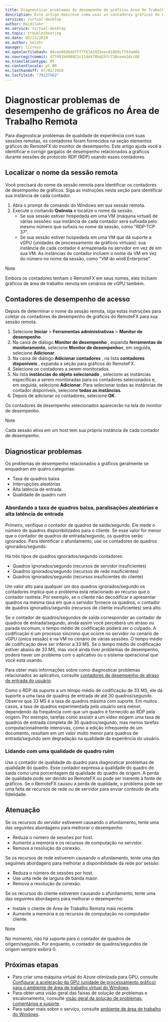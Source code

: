 ```yaml
---
title: Diagnosticar problemas de desempenho de gráficos Área de Trabalho Remota-Azure
description: Este artigo descreve como usar os contadores gráficos do RemoteFX em sessões de protocolo de área de trabalho remota para diagnosticar problemas de desempenho com elementos gráficos na área de trabalho virtual do Windows.
services: virtual-desktop
author: Heidilohr
ms.service: virtual-desktop
ms.topic: troubleshooting
ms.date: 05/23/2019
ms.author: helohr
manager: lizross
ms.openlocfilehash: 84cee86dbddff77f6142925eec01889cf793a466
ms.sourcegitcommit: 877491bd46921c11dd478bd25fc718ceee2dcc08
ms.translationtype: MT
ms.contentlocale: pt-BR
ms.lasthandoff: 07/02/2020
ms.locfileid: "79127562"
---
```

# <a name="diagnose-graphics-performance-issues-in-remote-desktop"></a>Diagnosticar problemas de desempenho de gráficos no Área de Trabalho Remota

Para diagnosticar problemas de qualidade de experiência com suas sessões remotas, os contadores foram fornecidos na seção elementos gráficos do RemoteFX do monitor de desempenho. Este artigo ajuda você a identificar e corrigir gargalos de desempenho relacionados a gráficos durante sessões de protocolo RDP (RDP) usando esses contadores.

## <a name="find-your-remote-session-name"></a>Localizar o nome da sessão remota

Você precisará do nome da sessão remota para identificar os contadores de desempenho de gráficos. Siga as instruções nesta seção para identificar sua instância de cada contador.

1. Abra o prompt de comando do Windows em sua sessão remota.
2. Execute o comando **Qwinsta** e localize o nome da sessão.
    - Se sua sessão estiver hospedada em uma VM (máquina virtual) de várias sessões: sua instância de cada contador será sufixada pelo mesmo número que sufixos no nome da sessão, como "RDP-TCP 37".
    - Se sua sessão estiver hospedada em uma VM que dá suporte a vGPU (unidades de processamento de gráficos virtuais): sua instância de cada contador é armazenada no servidor em vez de em sua VM. As instâncias do contador incluem o nome da VM em vez do número no nome da sessão, como "VM do win8 Enterprise".

>[!NOTE]
> Embora os contadores tenham o RemoteFX em seus nomes, eles incluem gráficos de área de trabalho remota em cenários de vGPU também.

## <a name="access-performance-counters"></a>Contadores de desempenho de acesso

Depois de determinar o nome da sessão remota, siga estas instruções para coletar os contadores de desempenho de gráficos do RemoteFX para sua sessão remota.

1. Selecione **Iniciar**  >  **Ferramentas administrativas**  >  **Monitor de desempenho**.
2. Na caixa de diálogo **Monitor de desempenho** , expanda **ferramentas de monitoramento**, selecione **Monitor de desempenho**e, em seguida, selecione **Adicionar**.
3. Na caixa de diálogo **Adicionar contadores** , na lista **contadores disponíveis** , expanda a seção para gráficos do RemoteFX.
4. Selecione os contadores a serem monitorados.
5. Na lista **instâncias do objeto selecionado** , selecione as instâncias específicas a serem monitoradas para os contadores selecionados e, em seguida, selecione **Adicionar**. Para selecionar todas as instâncias de contador disponíveis, selecione **todas as instâncias**.
6. Depois de adicionar os contadores, selecione **OK**.

Os contadores de desempenho selecionados aparecerão na tela do monitor de desempenho.

>[!NOTE]
>Cada sessão ativa em um host tem sua própria instância de cada contador de desempenho.

## <a name="diagnose-issues"></a>Diagnosticar problemas

Os problemas de desempenho relacionados a gráficos geralmente se enquadram em quatro categorias:

- Taxa de quadros baixa
- Interrupções aleatórias
- Alta latência de entrada
- Qualidade de quadro ruim

### <a name="addressing-low-frame-rate-random-stalls-and-high-input-latency"></a>Abordando a taxa de quadros baixa, paralisações aleatórias e alta latência de entrada

Primeiro, verifique o contador de quadros de saída/segundo. Ele mede o número de quadros disponibilizados para o cliente. Se esse valor for menor que o contador de quadros de entrada/segundo, os quadros serão ignorados. Para identificar o afunilamento, use os contadores de quadros ignorados/segundo.

Há três tipos de quadros ignorados/segundo contadores:

- Quadros ignorados/segundo (recursos de servidor insuficientes)
- Quadros ignorados/segundo (recursos de rede insuficientes)
- Quadros ignorados/segundo (recursos insuficientes do cliente)

Um valor alto para qualquer um dos quadros ignorados/segundo os contadores implica que o problema está relacionado ao recurso que o contador rastreia. Por exemplo, se o cliente não decodificar e apresentar quadros na mesma taxa em que o servidor fornece os quadros, o contador de quadros ignorados/segundo (recursos de cliente insuficientes) será alto.

Se o contador de quadros/segundos de saída corresponder ao contador de quadros de entrada/segundo, ainda assim você perceberá um atraso ou parada incomum, o tempo médio de codificação poderá ser o culpado. A codificação é um processo síncrono que ocorre no servidor no cenário de vGPU (única sessão) e na VM no cenário de várias sessões. O tempo médio de codificação deve ser inferior a 33 MS. Se o tempo médio de codificação estiver abaixo de 33 MS, mas você ainda tiver problemas de desempenho, poderá haver um problema com o aplicativo ou o sistema operacional que você está usando.

Para obter mais informações sobre como diagnosticar problemas relacionados ao aplicativo, consulte [contadores de desempenho de atraso de entrada do usuário](/windows-server/remote/remote-desktop-services/rds-rdsh-performance-counters/).

Como o RDP dá suporte a um tempo médio de codificação de 33 MS, ele dá suporte a uma taxa de quadros de entrada de até 30 quadros/segundo. Observe que 33 MS é a taxa de quadros máxima com suporte. Em muitos casos, a taxa de quadros experimentada pelo usuário será menor, dependendo da frequência com que um quadro é fornecido ao RDP pela origem. Por exemplo, tarefas como assistir a um vídeo exigem uma taxa de quadros de entrada completa de 30 quadros/segundo, mas menos tarefas computacionalmente intensivas, como a edição infrequente de um documento, resultam em um valor muito menor para quadros de entrada/segundo sem degradação na qualidade da experiência do usuário.

### <a name="addressing-poor-frame-quality"></a>Lidando com uma qualidade de quadro ruim

Use o contador de qualidade do quadro para diagnosticar problemas de qualidade do quadro. Esse contador expressa a qualidade do quadro de saída como uma porcentagem da qualidade do quadro de origem. A perda de qualidade pode ser devido ao RemoteFX ou pode ser inerente à fonte de gráficos. Se o RemoteFX causou a perda de qualidade, o problema pode ser uma falta de recursos de rede ou de servidor para enviar conteúdo de alta fidelidade.

## <a name="mitigation"></a>Atenuação

Se os recursos do servidor estiverem causando o afunilamento, tente uma das seguintes abordagens para melhorar o desempenho:

- Reduza o número de sessões por host.
- Aumente a memória e os recursos de computação no servidor.
- Remova a resolução da conexão.

Se os recursos de rede estiverem causando o afunilamento, tente uma das seguintes abordagens para melhorar a disponibilidade da rede por sessão:

- Reduza o número de sessões por host.
- Use uma rede de largura de banda maior.
- Remova a resolução da conexão.

Se os recursos do cliente estiverem causando o afunilamento, tente uma das seguintes abordagens para melhorar o desempenho:

- Instale o cliente de Área de Trabalho Remota mais recente.
- Aumente a memória e os recursos de computação no computador cliente.

> [!NOTE]
> No momento, não há suporte para o contador de quadros de origem/segundo. Por enquanto, o contador de quadros/segundos de origem sempre exibirá 0.

## <a name="next-steps"></a>Próximas etapas

- Para criar uma máquina virtual do Azure otimizada para GPU, consulte [Configurar a aceleração da GPU (unidade de processamento gráfico) para o ambiente de área de trabalho virtual do Windows](configure-vm-gpu.md).
- Para obter uma visão geral das faixas de solução de problemas e escalonamento, consulte [visão geral da solução de problemas, comentários e suporte](troubleshoot-set-up-overview.md).
- Para saber mais sobre o serviço, consulte [ambiente de área de trabalho do Windows](environment-setup.md).
